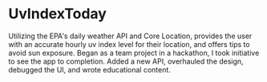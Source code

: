 # UvIndexToday
Utilizing the EPA's daily weather API and Core Location, provides the user with an accurate hourly uv index level for their location, and offers tips to avoid sun exposure. Began as a team project in a hackathon, I took initiative to see the app to completion. Added a new API, overhauled the design, debugged the UI, and wrote educational content.  
